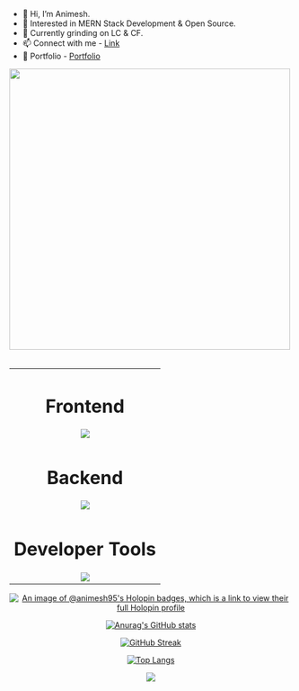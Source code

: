 - 👋 Hi, I’m Animesh.
 - 👀 Interested in MERN Stack Development & Open Source.
 - 🌱 Currently grinding on LC & CF.
 - 📫 Connect with me - <a href="https://linktr.ee/animesh_56" target="_blank">Link</a>
 - 🌱 Portfolio -   <a href="https://portfolio-gray-pi-82.vercel.app/" target="_blank">Portfolio</a>

  <img src="https://user-images.githubusercontent.com/74038190/212749447-bfb7e725-6987-49d9-ae85-2015e3e7cc41.gif" width="500">
<br><br>

<div align="center">
  
  <table>
    <tr>
      <td align="center">
        <h1>Frontend</h1>
        <a href="https://skillicons.dev">
          <img src="https://skillicons.dev/icons?i=react,js,vite,css,html,bootstrap,tailwind" />
        </a>
      </td>
    </tr>
    <tr>
      <td align="center">
        <h1>Backend</h1>
        <a href="https://skillicons.dev">
          <img src="https://skillicons.dev/icons?i=nodejs,express,mongodb,sql" />
        </a>
      </td>
    </tr>
    <tr>
      <td align="center">
        <h1>Developer Tools</h1>
        <a href="https://skillicons.dev">
          <img src="https://skillicons.dev/icons?i=git,github,postman,vscode" />
        </a>
      </td>
    </tr>
  </table>
  
</div>

<div align="center">

  [![An image of @animesh95's Holopin badges, which is a link to view their full Holopin profile](https://holopin.me/animesh95)](https://holopin.io/@animesh95)
  
  [![Anurag's GitHub stats](https://github-readme-stats.vercel.app/api?username=animesh156&show_icons=true&theme=radical)](https://github.com/anuraghazra/github-readme-stats)
  
  [![GitHub Streak](https://streak-stats.demolab.com/?user=animesh156)](https://git.io/streak-stats)
  
  [![Top Langs](https://github-readme-stats.vercel.app/api/top-langs/?username=animesh156&layout=donut-vertical&theme=dracula)](https://github.com/anuraghazra/github-readme-stats)
  
  ![](https://komarev.com/ghpvc/?username=animesh156&color=ff69b4)

</div>
